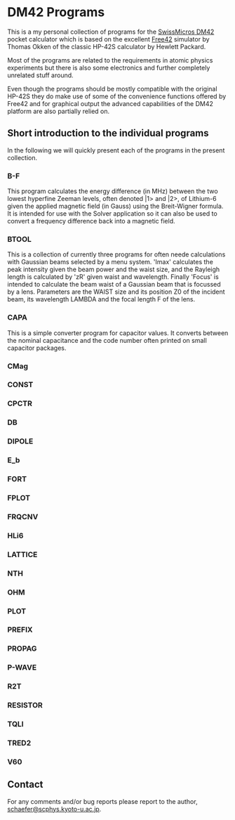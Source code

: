 # DM42 Programs

This is a my personal collection of programs for the [SwissMicros
DM42](https://www.swissmicros.com/product/dm42) pocket calculator which is
based on the excellent [Free42](https://github.com/thomasokken/free42)
simulator by Thomas Okken of the classic HP-42S calculator by Hewlett Packard.

Most of the programs are related to the requirements in atomic physics
experiments but there is also some electronics and further completely
unrelated stuff around.

Even though the programs should be mostly compatible with the original HP-42S
they do make use of some of the convenience functions offered by Free42 and
for graphical output the advanced capabilities of the DM42 platform are also
partially relied on.

## Short introduction to the individual programs

In the following we will quickly present each of the programs in the present
collection.

### B-F

This program calculates the energy difference (in MHz) between the two lowest
hyperfine Zeeman levels, often denoted |1> and |2>, of Lithium-6 given the
applied magnetic field (in Gauss) using the Breit-Wigner formula. It is
intended for use with the Solver application so it can also be used to convert
a frequency difference back into a magnetic field.

### BTOOL

This is a collection of currently three programs for often neede calculations
with Gaussian beams selected by a menu system. 'Imax' calculates the peak
intensity given the beam power and the waist size, and the Rayleigh length is
calculated by 'zR' given waist and wavelength. Finally 'Focus' is intended to
calculate the beam waist of a Gaussian beam that is focussed by a lens.
Parameters are the WAIST size and its position Z0 of the incident beam, its
wavelength LAMBDA and the focal length F of the lens.

### CAPA

This is a simple converter program for capacitor values. It converts between
the nominal capacitance and the code number often printed on small capacitor
packages.

### CMag

### CONST

### CPCTR

### DB

### DIPOLE

### E_b

### FORT

### FPLOT

### FRQCNV

### HLi6

### LATTICE

### NTH

### OHM

### PLOT

### PREFIX

### PROPAG

### P-WAVE

### R2T

### RESISTOR

### TQLI

### TRED2

### V60

## Contact

For any comments and/or bug reports please report to the author, schaefer@scphys.kyoto-u.ac.jp.
